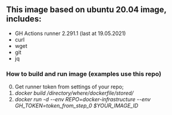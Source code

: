 ## This image based on ubuntu 20.04 image, includes:
  - GH Actions runner 2.291.1 (last at 19.05.2021)
  - curl
  - wget
  - git
  - jq

### How to build and run image (examples use this repo)
0) Get runner token from settings of your repo;
1) _docker build /directory/where/dockerfile/stored/_
2) _docker run -d --env REPO=docker-infrastructure --env GH_TOKEN=token_from_step_0 $YOUR_IMAGE_ID_
